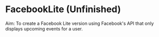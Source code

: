 # FacebookLite (Unfinished)
Aim: To create a Facebook Lite version using Facebook's API that only displays upcoming events for a user. 
